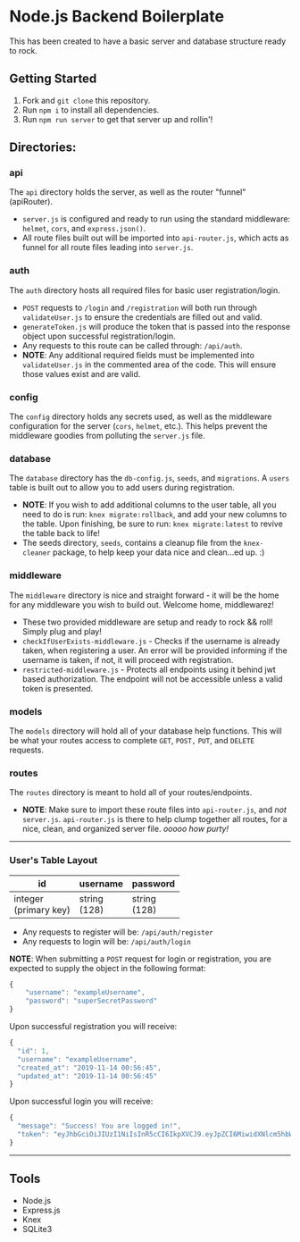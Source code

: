 # Node.js Backend Boilerplate

This has been created to have a basic server and database structure ready to rock.

## Getting Started
1) Fork and `git clone` this repository.
2) Run `npm i` to install all dependencies.
3) Run `npm run server` to get that server up and rollin'!

## Directories:

### api
The `api` directory holds the server, as well as the router "funnel" (apiRouter). 
- `server.js` is configured and ready to run using the standard middleware: `helmet`, `cors`, and `express.json()`.
- All route files built out will be imported into `api-router.js`, which acts as funnel for all route files leading into `server.js`.

### auth 
The `auth` directory hosts all required files for basic user registration/login. 
- `POST` requests to `/login` and `/registration` will both run through `validateUser.js` to ensure the credentials are filled out and valid.
- `generateToken.js` will produce the token that is passed into the response object upon successful registration/login.
- Any requests to this route can be called through: `/api/auth`.
- **NOTE**: Any additional required fields must be implemented into `validateUser.js` in the commented area of the code. This will ensure those values exist and are valid.

### config
The `config` directory holds any secrets used, as well as the middleware configuration for the server (`cors`, `helmet`, etc.). This helps prevent the middleware goodies from polluting the `server.js` file.

### database
The `database` directory has the `db-config.js`, `seeds`, and `migrations`. A `users` table is built out to allow you to add users during registration.
- **NOTE**: If you wish to add additional columns to the user table, all you need to do is run: `knex migrate:rollback`, and add your new columns to the table. Upon finishing, be sure to run: `knex migrate:latest` to revive the table back to life!
- The seeds directory, `seeds`, contains a cleanup file from the `knex-cleaner` package, to help keep your data nice and clean...ed up. :)

### middleware
The `middleware` directory is nice and straight forward - it will be the home for any middleware you wish to build out. Welcome home, middlewarez!

- These two provided middleware are setup and ready to rock && roll! Simply plug and play!
- `checkIfUserExists-middleware.js` - Checks if the username is already taken, when registering a user. An error will be provided informing if the username is taken, if not, it will proceed with registration.
- `restricted-middleware.js` - Protects all endpoints using it behind jwt based authorization. The endpoint will not be accessible unless a valid token is presented.


### models
The `models` directory will hold all of your database help functions. This will be what your routes access to complete `GET`, `POST,` `PUT`, and `DELETE` requests.

### routes 
The `routes` directory is meant to hold all of your routes/endpoints.
- **NOTE**: Make sure to import these route files into `api-router.js`, and _not_ `server.js`. `api-router.js` is there to help clump together all routes, for a nice, clean, and organized server file. _ooooo how purty!_

<hr />

### User's Table Layout

| id | username | password |
| -- | -------- | -------- |
| integer <br /> (primary key) | string <br /> (128) | string <br />(128)

- Any requests to register will be: `/api/auth/register`
- Any requests to login will be: `/api/auth/login`

**NOTE**: When submitting a `POST` request for login or registration, you are expected to supply the object in the following format:

```js
{
    "username": "exampleUsername",
    "password": "superSecretPassword"
}
```

Upon successful registration you will receive:

```js
{
  "id": 1,
  "username": "exampleUsername",
  "created_at": "2019-11-14 00:56:45",
  "updated_at": "2019-11-14 00:56:45"
}
```

Upon successful login you will receive:

```js
{
  "message": "Success! You are logged in!",
  "token": "eyJhbGciOiJIUzI1NiIsInR5cCI6IkpXVCJ9.eyJpZCI6MiwidXNlcm5hbWUiOiJ0ZXN0Z3V5IiwiaWF0IjoxNTczNjg5MjEwLCJleHAiOjE1NzM3MTgwMTB9.c1gMiadsDqOnmXOVqyVXQgkcBZ4q4ifp7TJFOP2zsaaY"
}
```

<hr />

## Tools
- Node.js
- Express.js
- Knex
- SQLite3


